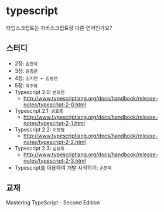 # typescript
타입스크립트는 자바스크립트랑 다른 언어인가요?

## 스터디
- 2장: `손찬욱`
- 3장: `윤종문`
- 4장: `김지한 + 김병관`
- 5장: `박주희`
- Typescript 2.0: `변유진`
  - http://www.typescriptlang.org/docs/handbook/release-notes/typescript-2-0.html
- Typescript 2.1: `송효종`
  - http://www.typescriptlang.org/docs/handbook/release-notes/typescript-2-1.html
- Typescript 2.2: `이현철`
  - http://www.typescriptlang.org/docs/handbook/release-notes/typescript-2-2.html
- Typescript 2.3: `김상욱`
  - http://www.typescriptlang.org/docs/handbook/release-notes/typescript-2-3.html
- Typescript를 이용하여 개발 시작하기: `손찬욱`

## 교재
Mastering TypeScript - Second Edition
